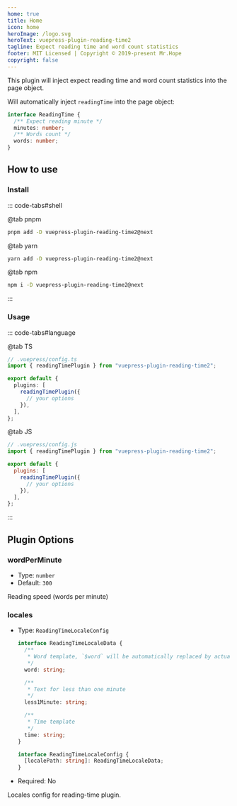 ```yaml
---
home: true
title: Home
icon: home
heroImage: /logo.svg
heroText: vuepress-plugin-reading-time2
tagline: Expect reading time and word count statistics
footer: MIT Licensed | Copyright © 2019-present Mr.Hope
copyright: false
---
```


This plugin will inject expect reading time and word count statistics into the page object.

Will automatically inject `readingTime` into the page object:

```ts
interface ReadingTime {
  /** Expect reading minute */
  minutes: number;
  /** Words count */
  words: number;
}
```

## How to use

### Install

::: code-tabs#shell

@tab pnpm

```bash
pnpm add -D vuepress-plugin-reading-time2@next
```

@tab yarn

```bash
yarn add -D vuepress-plugin-reading-time2@next
```

@tab npm

```bash
npm i -D vuepress-plugin-reading-time2@next
```

:::

### Usage

::: code-tabs#language

@tab TS

```ts
// .vuepress/config.ts
import { readingTimePlugin } from "vuepress-plugin-reading-time2";

export default {
  plugins: [
    readingTimePlugin({
      // your options
    }),
  ],
};
```

@tab JS

```js
// .vuepress/config.js
import { readingTimePlugin } from "vuepress-plugin-reading-time2";

export default {
  plugins: [
    readingTimePlugin({
      // your options
    }),
  ],
};
```

:::

## Plugin Options

### wordPerMinute

- Type: `number`
- Default: `300`

Reading speed (words per minute)

### locales

- Type: `ReadingTimeLocaleConfig`

  ```ts
  interface ReadingTimeLocaleData {
    /**
     * Word template, `$word` will be automatically replaced by actual words
     */
    word: string;

    /**
     * Text for less than one minute
     */
    less1Minute: string;

    /**
     * Time template
     */
    time: string;
  }

  interface ReadingTimeLocaleConfig {
    [localePath: string]: ReadingTimeLocaleData;
  }
  ```

- Required: No

Locales config for reading-time plugin.
